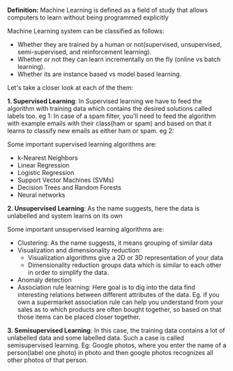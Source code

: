 **Definition:** Machine Learning is defined as a field of study that allows computers to learn without being programmed explicitly

Machine Learning system can be classified as follows:
  - Whether they are trained by a human or not(supervised, unsupervised, semi-supervised, and reinforcement learning).
  - Whether or not they can learn incrementally on the fly (online vs batch learning).
  - Whether its are instance based vs model based learning.

Let's take a closer look at each of the them:

**1. Supervised Learning**: In Supervised learning we have to feed the algorithm with training data which contains the desired solutions called labels too. 
eg 1: In case of a spam filter, you'll need to feed the algorithm with example emails with their class(ham or spam) and based on that it learns to classify new emails as either ham or spam.
eg 2: 

Some important supervised learning algorithms are:
- k-Nearest Neighbors
- Linear Regression
- Logistic Regression
- Support Vector Machines (SVMs)
- Decision Trees and Random Forests
- Neural networks

**2. Unsupervised Learning**: As the name suggests, here the data is unlabelled and system learns on its own

Some important unsupervised learning algorithms are:
- Clustering: As the name suggests, it means grouping of similar data
- Visualization and dimensionality reduction:
  - Visualization algorithms give a 2D or 3D representation of your data
  - Dimensionality reduction groups data which is similar to each other in order to simplify the data.
- Anomaly detection
- Association rule learning: Here goal is to dig into the data find interesting relations between different attributes of the data. Eg. if you own a supermarket association rule can help you understand from your sales as to which products are often bought together, so based on that those items can be placed closer together.

**3. Semisupervised Learning**: In this case, the training data contains a lot of unlabelled data and some labelled data. Such a case is called semisupervised learning.
Eg: Google photos, where you enter the name of a person(label one photo) in photo and then google photos recognizes all other photos of that person.

